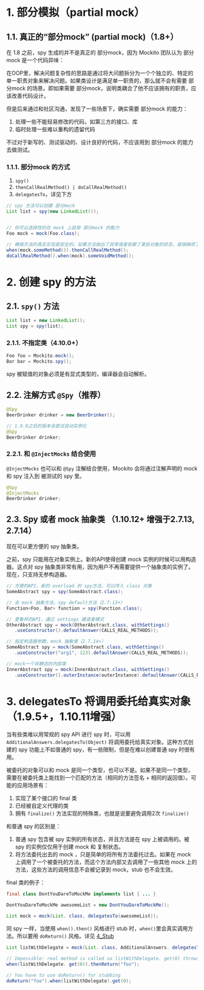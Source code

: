 # 1. 部分模拟（partial mock）

## 1.1. 真正的“部分mock” (partial mock)（1.8+）

在 1.8 之前，spy 生成的并不是真正的 部分mock，因为 Mockito 团队认为 部分mock 是一个代码异味：

在OOP里，解决问题复杂性的思路是通过将大问题拆分为一个个独立的、特定的单一职责对象来解决问题。如果类设计是满足单一职责的，那么就不会有需要 部分mock 的场景。即如果需要 部分mock，说明类耦合了他不应该拥有的职责，应该改善代码设计。

但是后来通过和社区沟通，发现了一些场景下，确实需要 部分mock 的能力：
1. 处理一些不能轻易修改的代码，如第三方的接口、库
2. 临时处理一些难以重构的遗留代码

不过对于新写的、测试驱动的、设计良好的代码，不应该用到 部分mock 的能力去做测试。

### 1.1.1. 部分mock 的方式

1. `spy()`
2. `thenCallRealMethod() | doCallRealMethod()`
3. `delegatesTo`，详见下方

```java
// spy 方法可以创建 部分mock
List list = spy(new LinkedList());


// 你可以选择性的在 mock 上启用 部分mock 的能力
Foo mock = mock(Foo.class);

// 确保方法的真实实现是安全的。如果方法抛出了异常或者依赖了某些对象的状态，就很麻烦了
when(mock.someMethod()).thenCallRealMethod();
doCallRealMethod().when(mock).someVoidMethod();
```

# 2. 创建 spy 的方法

## 2.1. `spy()` 方法

```java
List list = new LinkedList();
List spy = spy(list);
```

### 2.1.1. 不指定类（4.10.0+）

```java
Foo foo = Mockito.mock();
Bar bar = Mockito.spy();
```
spy 被赋值的对象必须是有显式类型的，编译器会自动解析。

## 2.2. 注解方式 `@Spy`（推荐）

```java
@Spy 
BeerDrinker drinker = new BeerDrinker();

// 1.9.0之后的版本会尝试自动实例化
@Spy
BeerDrinker drinker;
```

### 2.2.1. 和 `@InjectMocks` 结合使用

`@InjectMocks` 也可以和 `@Spy` 注解结合使用，Mockito 会将通过注解声明的 mock 和 spy 注入到 被测试的 spy 里。

```java
@Spy
@InjectMocks
BeerDrinker drinker;
```

## 2.3. Spy 或者 mock 抽象类 （1.10.12+ 增强于2.7.13, 2.7.14）

现在可以更方便的 spy 抽象类。

之前，spy 只能用在对象实例上。新的API使得创建 mock 实例的时候可以用构造器。这点对 spy 抽象类非常有用，因为用户不再需要提供一个抽象类的实例了。现在，只支持无参构造器。

```java
// 方便的API，新的 overload 的 spy方法，可以传入 class 对象
SomeAbstract spy = spy(SomeAbstract.class);

// 会 mock 抽象方法，spy default方法（2.7.13+）
Function<Foo, Bar> function = spy(Function.class);

// 更鲁邦的API，通过 settings 建造者模式
OtherAbstract spy = mock(OtherAbstract.class, withSettings()
   .useConstructor().defaultAnswer(CALLS_REAL_METHODS));

// 指定构造器参数，mock 抽象类（2.7.14+）
SomeAbstract spy = mock(SomeAbstract.class, withSettings()
   .useConstructor("arg1", 123).defaultAnswer(CALLS_REAL_METHODS));

// mock一个非静态的内部类
InnerAbstract spy = mock(InnerAbstract.class, withSettings()
   .useConstructor().outerInstance(outerInstance).defaultAnswer(CALLS_REAL_METHODS));
```

# 3. delegatesTo 将调用委托给真实对象（1.9.5+，1.10.11增强）

当有些类难以用常规的 spy API 进行 spy 时，可以用 `AdditionalAnswers.delegatesTo(Object)` 将调用委托给真实对象。这种方式创建的 spy 功能上不如普通的 spy，有一些限制，但是在难以创建普通 spy 时很有用。

被委托的对象可以和 mock 是同一个类型，也可以不是。如果不是同一个类型，需要在被委托类上能找到一个匹配的方法（相同的方法签名 + 相同的返回值）。可能的应用场景有：
1. 实现了某个接口的 final 类
2. 已经被自定义代理的类
3. 拥有 `finalize()` 方法实现的特殊类，也就是说要避免调用2次 `finalize()`

和普通 spy 的区别是：
1. 普通 spy 包含被 spy 实例的所有状态，并且方法是在 spy 上被调用的。被 spy 的实例仅仅用于创建 mock 和 复制状态。
2. 将方法委托出去的 mock ，只是简单的将所有方法委托过去。如果在 mock 上调用了一个被委托的方法，而这个方法内部又去调用了一些其他 mock 上的方法，这些方法的调用信息不会被记录到 mock，stub 也不会生效。

final 类的例子：

```java
final class DontYouDareToMockMe implements list { ... }

DontYouDareToMockMe awesomeList = new DontYouDareToMockMe();

List mock = mock(List. class, delegatesTo(awesomeList));
```

同 spy 一样，当使用 `when().then()` 风格进行 stub 时，`when()`里会真实调用方法。所以要用 `doReturn()` 风格。详见 [4_Stub](4_Stub.md)

```java
List listWithDelegate = mock(List. class, AdditionalAnswers. delegatesTo(awesomeList));

// Impossible: real method is called so listWithDelegate. get(0) throws IndexOutOfBoundsException (the list is yet empty)
when(listWithDelegate. get(0)).thenReturn("foo");

// You have to use doReturn() for stubbing
doReturn("foo").when(listWithDelegate).get(0);
```
